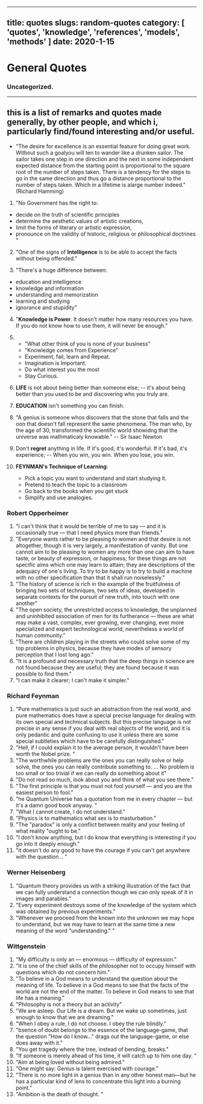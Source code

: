----
title: quotes
slugs: random-quotes
category: [ 'quotes', 'knowledge', 'references', 'models', 'methods' ]
date: 2020-1-15
---
# General Quotes 
### Uncategorized.
--- 

  this is a list of remarks and quotes made generally, by other people, and which
  i, particularly find/found interesting and/or useful.
---

  - "The desire for excellence is an essential feature for doing great work. Without
  such a goalyou will ten to wander like a drunken sailor. The sailor takes one
  step in one direction and the next in some independent expected distance from the
  starting point is proportional to the square root of the number of steps taken.
  There is a tendency for the steps to go in the same direction and thus go a
  distance proportional to the number of steps taken.
  Which in a lifetime is alarge number indeed." (Richard Hamming)

1. "No Government has the right to:
  - decide on the truth of scientific principles
  - determine the aesthetic values of artistic creations,
  - limit the forms of literary or artistic expression,
  - pronounce on the validity of historic, religious or philosophical doctrines "

2. "One of the signs of **Intelligence** is to be able to accept the facts without being offended."

3. "There's a huge difference between:
  - education and intelligence
  - knowledge and information
  - understanding and memorization
  - learning and studying
  - ignorance and stupidity"

4. "**Knowledge is Power**. It doesn't matter how many resources you have. If you do not know how to use them, it will never be enough."
5. - "What other think of you is none of your business"
   - "Knowledge comes from Experience"
   - Experiment, fail, learn and Repeat.
   - Imagination is Important.
   - Do what interest you the most
   - Stay Curious.

6. **LIFE** is not about being better than someone else; -- it's about being better than you used to be and discovering who you truly are.

7. **EDUCATION** isn't something you can finish.
8. "A genius is someone whos discovers that the stone that falls and the oon that doesn't fall represent the same phenomena. The man who, by the age of 30, transformed the scientific world showidng that the universe was mathmaticaly knowable." -- Sir Isaac Newton
9. Don't **regret** anything in life. If it's good, it's wonderful. If it's bad, it's experience; -- When you win, you win. When you lose, you win.
10. **FEYNMAN's Technique of Learning**:
    - Pick a topic you want to understand and start studying it.
    - Pretend to teach the topic to a classroom
    - Go back to the books when you get stuck
    - Simplify and use analogies.

### Robert Opperheimer
1. "I can't think that it would be terrible of me to say — and it is occasionally true — that I need physics more than friends."
2. "Everyone wants rather to be pleasing to women and that desire is not altogether, though it is very largely, a manifestation of vanity. But one cannot aim to be pleasing to women any more than one can aim to have taste, or beauty of expression, or happiness; for these things are not specific aims which one may learn to attain; they are descriptions of the adequacy of one's living. To try to be happy is to try to build a machine with no other specification than that it shall run noiselessly."
3. "The history of science is rich in the example of the fruitfulness of bringing two sets of techniques, two sets of ideas, developed in separate contexts for the pursuit of new truth, into touch with one another"
4. "The open society, the unrestricted access to knowledge, the unplanned and uninhibited association of men for its furtherance — these are what may make a vast, complex, ever growing, ever changing, ever more specialized and expert technological world, nevertheless a world of human community."
5. "There are children playing in the streets who could solve some of my top problems in physics, because they have modes of sensory perception that I lost long ago."
6. "It is a profound and necessary truth that the deep things in science are not found because they are useful; they are found because it was possible to find them." 
7. "I can make it clearer; I can't make it simpler."

### Richard Feynman

1. "Pure mathematics is just such an abstraction from the real world, and pure mathematics does have a special precise language for dealing with its own special and technical subjects. But this precise language is not precise in any sense if you deal with real objects of the world, and it is only pedantic and quite confusing to use it unless there are some special subtleties which have to be carefully distinguished."
2. "Hell, if I could explain it to the average person, it wouldn't have been worth the Nobel prize. "
3. "The worthwhile problems are the ones you can really solve or help solve, the ones you can really contribute something to. … No problem is too small or too trivial if we can really do something about it"
4. "Do not read so much, look about you and think of what you see there."
5. "The first principle is that you must not fool yourself — and you are the easiest person to fool."
6. "he Quantum Universe has a quotation from me in every chapter — but it's a damn good book anyway. "
7. "What I cannot create, I do not understand."
8. "Physics is to mathematics what sex is to masturbation."
9. "The "paradox" is only a conflict between reality and your feeling of what reality "ought to be."
10. "I don't know anything, but I do know that everything is interesting if you go into it deeply enough."
11. "it doesn't do any good to have the courage if you can't get anywhere with the question... "

### Werner Heisenberg

1. "Quantum theory provides us with a striking illustration of the fact that we can fully understand a connection though we can only speak of it in images and parables."
2. "Every experiment destroys some of the knowledge of the system which was obtained by previous experiments."
3. "Whenever we proceed from the known into the unknown we may hope to understand, but we may have to learn at the same time a new meaning of the word "understanding." "

### Wittgenstein

1. "My difficulty is only an — enormous — difficulty of expression."
2. "It is one of the chief skills of the philosopher not to occupy himself with questions which do not concern him."
3. "To believe in a God means to understand the question about the meaning of life.
To believe in a God means to see that the facts of the world are not the end of the matter.
To believe in God means to see that life has a meaning."
4. "Philosophy is not a theory but an activity"
5. "We are asleep. Our Life is a dream. But we wake up sometimes, just enough to know that we are dreaming."
6. "When I obey a rule, I do not choose.
I obey the rule blindly."
6. "bsence of doubt belongs to the essence of the language-game, that the question "How do I know..." drags out the language-game, or else does away with it."
7. "You get tragedy where the tree, instead of bending, breaks."
8. "If someone is merely ahead of his time, it will catch up to him one day. "
9. "Aim at being loved without being admired."
10. "One might say: Genius is talent exercised with courage."
11. "There is no more light in a genius than in any other honest man—but he has a particular kind of lens to concentrate this light into a burning point."
12. "Ambition is the death of thought. "